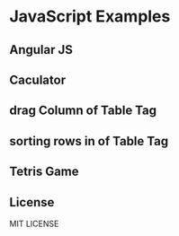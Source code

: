 # JavaScript Examples

## Angular JS ##
## Caculator ##
## drag Column of Table Tag ##
## sorting rows in of Table Tag ##
## Tetris Game ##


## License
MIT LICENSE
